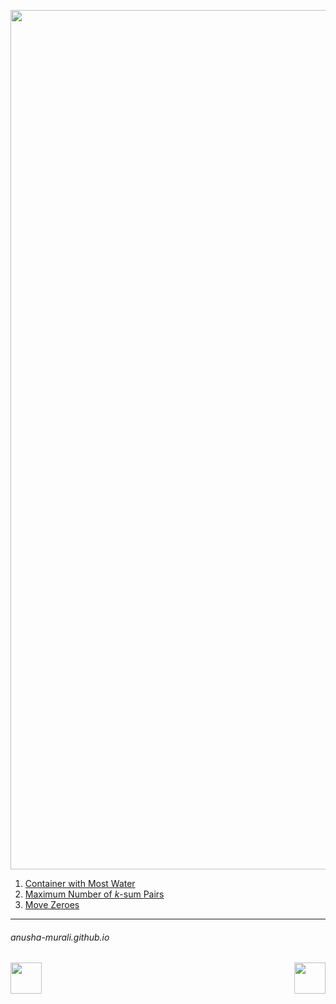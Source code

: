 <p align="center">
<img width="1375" alt="favorite_two_pointers" src="https://github.com/user-attachments/assets/0a738556-c0dd-4c7d-b93a-f2d26722f937" />
</p>

1. [Container with Most Water](./11.md)
2. [Maximum Number of $k$-sum Pairs](./1679.md)
3. [Move Zeroes](./283.md)


* * *
###### anusha-murali.github.io


<img src="https://github.com/anusha-murali/anusha-murali.github.io/assets/111596338/639243aa-2857-4595-a65a-7852762bb002" width="50" height="50" align="left">

[<img src="https://github.com/user-attachments/assets/989cfb30-4fb8-40f8-a812-8a054869aa32" width="50" height="50" align="right">](../index.md)

